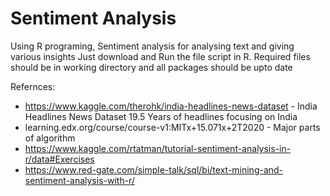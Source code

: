 # Sentiment Analysis
Using R programing, Sentiment analysis for analysing text and giving various insights 
Just download and Run the file script in R.
Required files should be in working directory and all packages should be upto date

Refernces:
 - https://www.kaggle.com/therohk/india-headlines-news-dataset - India Headlines News Dataset 19.5 Years of headlines focusing on India
 - learning.edx.org/course/course-v1:MITx+15.071x+2T2020 - Major parts of algorithm
 - https://www.kaggle.com/rtatman/tutorial-sentiment-analysis-in-r/data#Exercises
 - https://www.red-gate.com/simple-talk/sql/bi/text-mining-and-sentiment-analysis-with-r/ 
